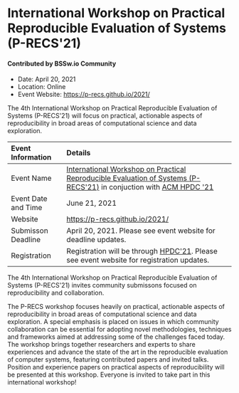 # International Workshop on Practical Reproducible Evaluation of Systems (P-RECS'21)

#### Contributed by BSSw.io Community

- Date: April 20, 2021
- Location: Online
- Event Website: https://p-recs.github.io/2021/

The 4th International Workshop on Practical Reproducible Evaluation of Systems (P-RECS'21) will focus on practical, actionable aspects of reproducibility in broad areas of computational science and data exploration.


Event Information | Details
:--- | :---			   
Event Name | [International Workshop on Practical Reproducible Evaluation of Systems (P-RECS'21)](https://p-recs.github.io/2021/) in conjuction with [ACM HPDC '21](http://hpdc.org/2021/)
Event Date and Time | June 21, 2021
Website | 	<https://p-recs.github.io/2021/>  
Submisson Deadline | April 20, 2021. Please see event website for deadline updates. 
Registration | Registration will be through [HPDC'21](http://hpdc.org/2021/registration/). Please see event website for registration updates. 

The 4th International Workshop on Practical Reproducible Evaluation of Systems (P-RECS'21) invites community submissons focused on reproducibility and collaboration. 

The P-RECS workshop focuses heavily on practical, actionable aspects of reproducibility in broad areas of computational science and data exploration. A special emphasis is placed on issues in which community collaboration can be essential for adopting novel methodologies, techniques and frameworks aimed at addressing some of the challenges faced today. The workshop brings together researchers and experts to share experiences and advance the state of the art in the reproducible evaluation of computer systems, featuring contributed papers and invited talks. Position and experience papers on practical aspects of reproducibility will be presented at this workshop. Everyone is invited to take part in this international workshop!


<!---
Publish: yes
Pinned: no
Topics: reproducibility, conferences and workshops
RSS Update: 2021-03-20
--->
